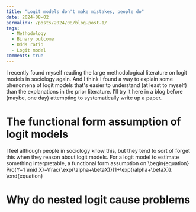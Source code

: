 ```yaml
---
title: "Logit models don't make mistakes, people do"
date: 2024-08-02
permalink: /posts/2024/08/blog-post-1/
tags:
  - Methodology
  - Binary outcome
  - Odds ratio
  - Logit model
comments: true
---
```


I recently found myself reading the large methodological literature on logit models in sociology again. And I think I found a way to explain some phenomena of logit models that's easier to understand (at least to myself) than the explanations in the prior literature. I'll try it here in a blog before (maybe, one day) attempting to systematically write up a paper. 

<h1> The functional form assumption of logit models </h1>
I feel although people in sociology know this, but they tend to sort of forget this when they reason about logit models. For a logit model to estimate something interpretable, a functional form assumption on 
\begin{equation}
 Pro(Y=1 \mid X)=\frac{\exp(\alpha+\betaX)}{1+\exp(\alpha+\betaX)}.
\end{equation}
  
<h1> Why do nested logit cause problems </h1>

